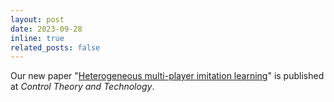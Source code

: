 ```yaml
---
layout: post
date: 2023-09-28
inline: true
related_posts: false
---
```


Our new paper "[Heterogeneous multi-player imitation learning](https://link.springer.com/article/10.1007/s11768-023-00171-w)" is published at *Control Theory and Technology*. 